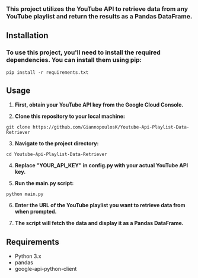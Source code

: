 ### This project utilizes the YouTube API to retrieve data from any YouTube playlist and return the results as a Pandas DataFrame.

## Installation
### To use this project, you'll need to install the required dependencies. You can install them using pip:

``` pip install -r requirements.txt ```

## Usage
1. **First, obtain your YouTube API key from the Google Cloud Console.**

2. **Clone this repository to your local machine:**

``` git clone https://github.com/GiannopoulosK/Youtube-Api-Playlist-Data-Retriever ```

3. **Navigate to the project directory:**

``` cd Youtube-Api-Playlist-Data-Retriever ```

4. **Replace "YOUR_API_KEY" in config.py with your actual YouTube API key.**

5. **Run the main.py script:**

``` python main.py ```

6. **Enter the URL of the YouTube playlist you want to retrieve data from when prompted.**

7. **The script will fetch the data and display it as a Pandas DataFrame.**

## Requirements
- Python 3.x
- pandas
- google-api-python-client
